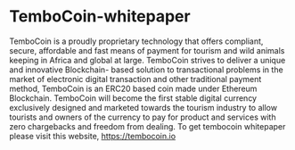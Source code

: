 # TemboCoin-whitepaper
TemboCoin is a proudly proprietary technology that offers compliant, secure, affordable and fast means of payment for tourism and wild animals keeping in Africa and global at large. TemboCoin strives to deliver a unique and innovative Blockchain- based solution to transactional problems in the market of electronic digital transaction and other traditional payment method, TemboCoin is an ERC20 based coin made under Ethereum Blockchain. TemboCoin will become the first stable digital currency exclusively designed and marketed towards the tourism industry to allow tourists and owners of the currency to pay for product and services with zero chargebacks and freedom from dealing. 
To get tembocoin whitepaper please visit this website, https://tembocoin.io
